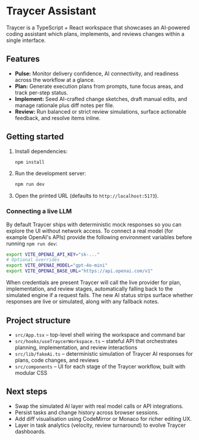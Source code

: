 # Traycer Assistant

Traycer is a TypeScript + React workspace that showcases an AI-powered coding assistant which plans, implements, and reviews changes within a single interface.

## Features
- **Pulse:** Monitor delivery confidence, AI connectivity, and readiness across the workflow at a glance.
- **Plan:** Generate execution plans from prompts, tune focus areas, and track per-step status.
- **Implement:** Seed AI-crafted change sketches, draft manual edits, and manage rationale plus diff notes per file.
- **Review:** Run balanced or strict review simulations, surface actionable feedback, and resolve items inline.

## Getting started
1. Install dependencies:
   ```bash
   npm install
   ```
2. Run the development server:
   ```bash
   npm run dev
   ```
3. Open the printed URL (defaults to `http://localhost:5173`).

### Connecting a live LLM

By default Traycer ships with deterministic mock responses so you can explore the UI without network access. To connect a real
model (for example OpenAI's APIs) provide the following environment variables before running `npm run dev`:

```bash
export VITE_OPENAI_API_KEY="sk-..."
# Optional overrides
export VITE_OPENAI_MODEL="gpt-4o-mini"
export VITE_OPENAI_BASE_URL="https://api.openai.com/v1"
```

When credentials are present Traycer will call the live provider for plan, implementation, and review stages, automatically
falling back to the simulated engine if a request fails. The new AI status strips surface whether responses are live or
simulated, along with any fallback notes.

## Project structure
- `src/App.tsx` – top-level shell wiring the workspace and command bar
- `src/hooks/useTraycerWorkspace.ts` – stateful API that orchestrates planning, implementation, and review interactions
- `src/lib/fakeAi.ts` – deterministic simulation of Traycer AI responses for plans, code changes, and reviews
- `src/components` – UI for each stage of the Traycer workflow, built with modular CSS

## Next steps
- Swap the simulated AI layer with real model calls or API integrations.
- Persist tasks and change history across browser sessions.
- Add diff visualisation using CodeMirror or Monaco for richer editing UX.
- Layer in task analytics (velocity, review turnaround) to evolve Traycer dashboards.
